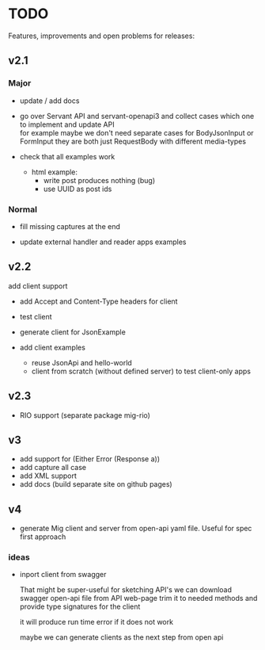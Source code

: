 # TODO

Features, improvements and open problems for releases:

## v2.1

### Major

* update / add docs

* go over Servant API and servant-openapi3 and collect cases 
   which one to implement and update API  
   for example maybe we don't need separate cases for BodyJsonInput or FormInput
   they are both just RequestBody with different media-types

* check that all examples work
  * html example:
    * write post produces nothing (bug)
    * use UUID as post ids

### Normal

* fill missing captures at the end

* update external handler and reader apps examples

## v2.2

add client support

* add Accept and Content-Type headers for client

* test client 

* generate client for JsonExample

* add client examples 
  * reuse JsonApi and hello-world
  * client from scratch (without defined server) to test client-only apps

## v2.3

* RIO support (separate package mig-rio)

## v3

* add support for (Either Error (Response a))
* add capture all case
* add XML support
* add docs (build separate site on github pages)

## v4

* generate Mig client and server from open-api yaml file. Useful for spec first approach

### ideas

* inport client from swagger

   That might be super-useful for sketching API's we can download
   swagger open-api file from API web-page trim it to needed methods
   and provide type signatures for the client

   it will produce run time error if it does not work

   maybe we can generate clients as the next step from open api


